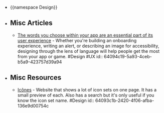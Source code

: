 - {{namespace Design}}
- ## Misc Articles
	- [The words you choose within your app are an essential part of its user experience](https://developer.apple.com/design/human-interface-guidelines/foundations/writing/) - Whether you're building an onboarding experience, writing an alert, or describing an image for accessibility, designing through the lens of language will help people get the most from your app or game. #Design #UX
	  id:: 64094c19-5a93-4ceb-b5a9-423757d39a94
- ## Misc Resources
	- [Icônes](https://icones.js.org/) - Website that shows a lot of icon sets on one page. It has a small preview of each. Also has a search but it's only useful if you know the icon set name. #Design
	  id:: 64093c1b-2420-4f06-afba-136e9d00754c